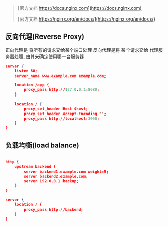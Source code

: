 > [官方文档 https://docs.nginx.com](https://docs.nginx.com)
> 
> [官方文档 https://nginx.org/en/docs/](https://nginx.org/en/docs/)

## 反向代理(Reverse Proxy)

正向代理是 将所有的请求交给某个端口处理
反向代理是将 某个请求交给 代理服务器处理, 由其来确定使用哪一台服务器
```json
server {
    listen 80;
    server_name www.example.com example.com;

    location /app {
	    proxy_pass http://127.0.0.1:8080;
    }
    
    location / {
	    proxy_set_header Host $host;
	    proxy_set_header Accept-Encoding "";
	    proxy_pass http://localhost:3000;
	}
}
```


## 负载均衡(load balance)
```json

http {
    upstream backend {
        server backend1.example.com weight=5;
        server backend2.example.com;
        server 192.0.0.1 backup;
    }
}

server {
    location / {
        proxy_pass http://backend;
    }
}

```